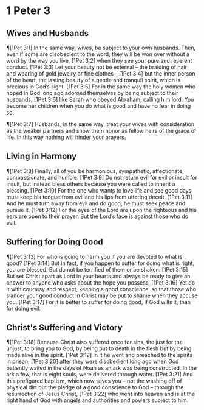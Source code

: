 # 1 Peter 3

## Wives and Husbands
¶[1Pet 3:1] In the same way, wives, be subject to your own husbands. Then, even if some are disobedient to the word, they will be won over without a word by the way you live,
[1Pet 3:2] when they see your pure and reverent conduct.
[1Pet 3:3] Let your beauty not be external – the braiding of hair and wearing of gold jewelry or fine clothes –
[1Pet 3:4] but the inner person of the heart, the lasting beauty of a gentle and tranquil spirit, which is precious in God’s sight.
[1Pet 3:5] For in the same way the holy women who hoped in God long ago adorned themselves by being subject to their husbands,
[1Pet 3:6] like Sarah who obeyed Abraham, calling him lord. You become her children when you do what is good and have no fear in doing so.

¶[1Pet 3:7] Husbands, in the same way, treat your wives with consideration as the weaker partners and show them honor as fellow heirs of the grace of life. In this way nothing will hinder your prayers.

## Living in Harmony
¶[1Pet 3:8] Finally, all of you be harmonious, sympathetic, affectionate, compassionate, and humble.
[1Pet 3:9] Do not return evil for evil or insult for insult, but instead bless others because you were called to inherit a blessing.
[1Pet 3:10] For the one who wants to love life and see good days must keep his tongue from evil and his lips from uttering deceit.
[1Pet 3:11] And he must turn away from evil and do good; he must seek peace and pursue it.
[1Pet 3:12] For the eyes of the Lord are upon the righteous and his ears are open to their prayer. But the Lord’s face is against those who do evil.

## Suffering for Doing Good
¶[1Pet 3:13] For who is going to harm you if you are devoted to what is good?
[1Pet 3:14] But in fact, if you happen to suffer for doing what is right, you are blessed. But do not be terrified of them or be shaken.
[1Pet 3:15] But set Christ apart as Lord in your hearts and always be ready to give an answer to anyone who asks about the hope you possess.
[1Pet 3:16] Yet do it with courtesy and respect, keeping a good conscience, so that those who slander your good conduct in Christ may be put to shame when they accuse you.
[1Pet 3:17] For it is better to suffer for doing good, if God wills it, than for doing evil.

## Christ's Suffering and Victory
¶[1Pet 3:18] Because Christ also suffered once for sins, the just for the unjust, to bring you to God, by being put to death in the flesh but by being made alive in the spirit.
[1Pet 3:19] In it he went and preached to the spirits in prison,
[1Pet 3:20] after they were disobedient long ago when God patiently waited in the days of Noah as an ark was being constructed. In the ark a few, that is eight souls, were delivered through water.
[1Pet 3:21] And this prefigured baptism, which now saves you – not the washing off of physical dirt but the pledge of a good conscience to God – through the resurrection of Jesus Christ,
[1Pet 3:22] who went into heaven and is at the right hand of God with angels and authorities and powers subject to him.
